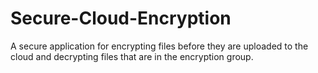 # Secure-Cloud-Encryption
A secure application for encrypting files before they are uploaded to the cloud and decrypting files that are in the encryption group.
